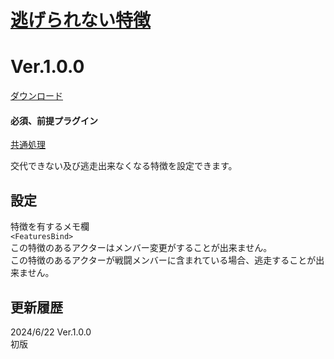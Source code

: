# [逃げられない特徴](https://raw.githubusercontent.com/nuun888/MZ/master/NUUN_FeaturesBind.js)
# Ver.1.0.0
[ダウンロード](https://raw.githubusercontent.com/nuun888/MZ/master/NUUN_FeaturesBind.js)
#### 必須、前提プラグイン
[共通処理](https://github.com/nuun888/MZ/blob/master/README/Base.md)  

交代できない及び逃走出来なくなる特徴を設定できます。  

## 設定
特徴を有するメモ欄  
`<FeaturesBind>`   
この特徴のあるアクターはメンバー変更がすることが出来ません。  
この特徴のあるアクターが戦闘メンバーに含まれている場合、逃走することが出来ません。  

## 更新履歴
2024/6/22 Ver.1.0.0  
初版  
